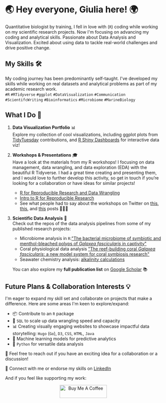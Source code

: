# 🌏 Hey everyone, Giulia here! 🌍

Quantitative biologist by training, I fell in love with (`R`) coding while working on my scientific research projects. 
Now I'm focusing on advancing my coding and analytical skills. 
Passionate about Data Analysis and Visualization. 
Excited about using data to tackle real-world challenges and drive positive change.

## My Skills 🛠️
My coding journey has been predominantly self-taught. I've developed my skills while working on real datasets and analytical problems as part of my academic research work.<br>
`#R` `#RTidyverse` `#ggplot` `#DataVisualization`
`#Communication` `#ScientifcWriting` 
`#Bioinformatics` `#Microbiome` `#MarineBiology`

## What I Do 🎯

1. **Data Visualization Portfolio** 📊  
Explore my collection of cool visualizations, including ggplot plots from [TidyTuesday](https://github.com/sPuntinG/TidyTuesday) contributions, and [R Shiny Dashboards](https://github.com/sPuntinG/ShinyDashboards/tree/main) for interactive data viz!

2. **Workshops & Presentations** 🎓  
Have a look at the materials from my R workshops! I focusing on data management, data wrangling, and data exploration (EDA) with the beautiful R Tidyverse. I had a great time creating and presenting them, and I would love to further develop this activity, so get in touch if you’re looking for a collaboration or have ideas for similar projects!
    - [R for Reproducible Research and Data Wrangling](https://github.com/sPuntinG/BiolPostgrad_Rworkshop2023)
    - [Intro to R for Reproducible Research](https://github.com/sPuntinG/ICRSsc_workshop_2021)
    - See what people had to say about the workshops on Twitter on [this](https://twitter.com/SelmaMezger/status/1466530183817531397), [this](https://twitter.com/theamoule/status/1466499092708798466), and [this](https://twitter.com/dorkyM/status/1625667017373261826) posts 💙💙💙


4. **Scientific Data Analysis** 🧪   
Check out the repos of the data analysis pipelines from some of my published research projects: 
    - Microbiome analysis in `R`:["The bacterial microbiome of symbiotic and menthol-bleached polyps of *Galaxea fascicularis* in captivity"](https://github.com/sPuntinG/Galaxea_Microbiome_PCI)
    - Coral physiological data analysis ["The reef-building coral *Galaxea fascicularis*: a new model system for coral symbiosis research"](https://github.com/sPuntinG/Galaxea_Coral_Model/tree/main)
    - Seawater chemistry analysis: [alkalinity calculations](https://github.com/sPuntinG/TA_Gran)      

   You can also explore my **full publication list** on [Google Scholar](https://scholar.google.co.nz/citations?user=827VF-YAAAAJ&hl=en) 📚

    

## Future Plans & Collaboration Interests 💡

I'm eager to expand my skill set and collaborate on projects that make a difference. Here are some areas I'm keen to explore/expand:

- 📦 Contribute to an `R` package 
- 🐬 `SQL` to scale up data wrangling speed and capacity
- 📊 Creating visually engaging websites to showcase impactful data storytelling: `Hugo` (`Go`), `D3`, `CSS`, `HTML`, `Java`
- 🤖 Machine learning models for predictive analytics
- 🐍 `Python` for versatile data analysis

🤙 Feel free to reach out if you have an exciting idea for a collaboration or a discussion!

🔗 Connect with me or endorse my skills on [LinkedIn](https://www.linkedin.com/in/giulia-puntin-spunting/)

And if you feel like supporting my work:
<div align="center">
  <a href="https://www.buymeacoffee.com/spunting" target="_blank">
    <img src="https://cdn.buymeacoffee.com/buttons/v2/default-yellow.png" alt="Buy Me A Coffee" style="height: 42px !important; width: 152px !important;">
  </a>
</div>



